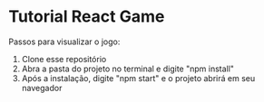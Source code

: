 # Tutorial React Game

Passos para visualizar o jogo:
1. Clone esse repositório
2. Abra a pasta do projeto no terminal e digite "npm install"
3. Após a instalação, digite "npm start" e o projeto abrirá em seu navegador
